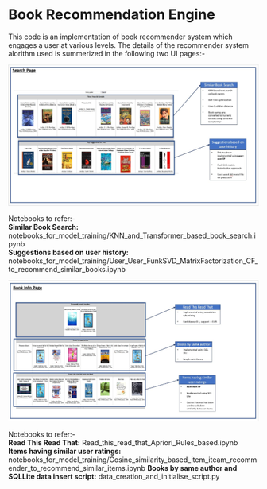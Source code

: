 
<h1>Book Recommendation Engine</h1>
This code is an implementation of book recommender system which engages a user at various levels.
The details of the recommender system alorithm used is summerized in the following two UI pages:-

![alt text](https://github.com/shubhamjoshi2130/book_recommender_system/blob/main/explaination_images/search_page.JPG)

Notebooks to refer:-<br>
**Similar Book Search:** notebooks_for_model_training/KNN_and_Transformer_based_book_search.ipynb<br>
**Suggestions based on user history:** notebooks_for_model_training/User_User_FunkSVD_MatrixFactorization_CF_to_recommend_similar_books.ipynb


![alt text](https://github.com/shubhamjoshi2130/book_recommender_system/blob/main/explaination_images/book_info_page.JPG)

Notebooks to refer:-<br>
**Read This Read That:** Read_this_read_that_Apriori_Rules_based.ipynb<br>
**Items having similar user ratings:** notebooks_for_model_training/Cosine_similarity_based_item_iteam_recommender_to_recommend_similar_items.ipynb
**Books by same author and SQLLite data insert script:** data_creation_and_initialise_script.py
